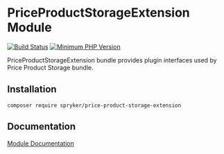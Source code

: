 # PriceProductStorageExtension Module
[![Build Status](https://travis-ci.org/spryker/price-product-storage-extension.svg)](https://travis-ci.org/spryker/price-product-storage-extension)
[![Minimum PHP Version](https://img.shields.io/badge/php-%3E%3D%207.3-8892BF.svg)](https://php.net/)

PriceProductStorageExtension bundle provides plugin interfaces used by Price Product Storage bundle.

## Installation

```
composer require spryker/price-product-storage-extension
```

## Documentation

[Module Documentation](https://academy.spryker.com/developing_with_spryker/module_guide/checkout_process/price-product-storage-extension.html)
